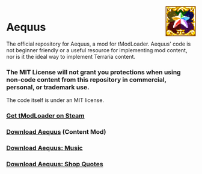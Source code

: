 <img src="icon.png" alt="Mod Icon" align="right" />

# Aequus
The official repository for Aequus, a mod for tModLoader. Aequus' code is not beginner friendly or a useful resource for implementing mod content, nor is it the ideal way to implement Terraria content.

### The MIT License will not grant you protections when using non-code content from this repository in commercial, personal, or trademark use.
The code itself is under an MIT license.

### [Get tModLoader on Steam](https://store.steampowered.com/app/1281930/tModLoader/)
### [Download **Aequus**](https://steamcommunity.com/sharedfiles/filedetails/?id=2787632488) (Content Mod)
### [Download **Aequus: Music**](https://steamcommunity.com/sharedfiles/filedetails/?id=2796509010)
### [Download **Aequus: Shop Quotes**](https://steamcommunity.com/sharedfiles/filedetails/?id=2880325027)
